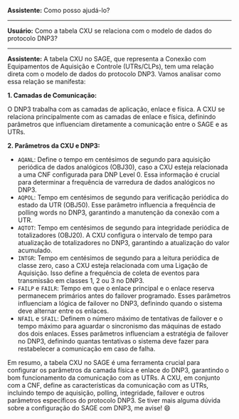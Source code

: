 **Assistente:** Como posso ajudá-lo?

---

**Usuário:** Como a tabela CXU se relaciona com o modelo de dados do protocolo DNP3?

---

**Assistente:** A tabela CXU no SAGE, que representa a Conexão com Equipamentos de Aquisição e Controle (UTRs/CLPs), tem uma relação direta com o modelo de dados do protocolo DNP3. Vamos analisar como essa relação se manifesta:

**1. Camadas de Comunicação:**

O DNP3 trabalha com as camadas de aplicação, enlace e física. A CXU se relaciona principalmente com as camadas de enlace e física, definindo parâmetros que influenciam diretamente a comunicação entre o SAGE e as UTRs.

**2. Parâmetros da CXU e DNP3:**

- `AQANL`: Define o tempo em centésimos de segundo para aquisição periódica de dados analógicos (OBJ30), caso a CXU esteja relacionada a uma CNF configurada para DNP Level 0. Essa informação é crucial para determinar a frequência de varredura de dados analógicos no DNP3.
- `AQPOL`: Tempo em centésimos de segundo para verificação periódica do estado da UTR (OBJ50). Esse parâmetro influencia a frequência de polling words no DNP3, garantindo a manutenção da conexão com a UTR.
- `AQTOT`: Tempo em centésimos de segundo para integridade periódica de totalizadores (OBJ20). A CXU configura o intervalo de tempo para atualização de totalizadores no DNP3, garantindo a atualização do valor acumulado.
- `INTGR`: Tempo em centésimos de segundo para a leitura periódica de classe zero, caso a CXU esteja relacionada com uma Ligação de Aquisição. Isso define a frequência de coleta de eventos para transmissão em classes 1, 2 ou 3 no DNP3.
- `FAILP` e `FAILR`: Tempo em que o enlace principal e o enlace reserva permanecem primários antes do failover programado. Esses parâmetros influenciam a lógica de failover no DNP3, definindo quando o sistema deve alternar entre os enlaces.
- `NFAIL` e `SFAIL`: Definem o número máximo de tentativas de failover e o tempo máximo para aguardar o sincronismo das máquinas de estado dos dois enlaces. Esses parâmetros influenciam a estratégia de failover no DNP3, definindo quantas tentativas o sistema deve fazer para restabelecer a comunicação em caso de falha.

Em resumo, a tabela CXU no SAGE é uma ferramenta crucial para configurar os parâmetros da camada física e enlace do DNP3, garantindo o bom funcionamento da comunicação com as UTRs. A CXU, em conjunto com a CNF, define as características da comunicação com as UTRs, incluindo tempo de aquisição, polling, integridade, failover e outros parâmetros específicos do protocolo DNP3. Se tiver mais alguma dúvida sobre a configuração do SAGE com DNP3, me avise! 😄